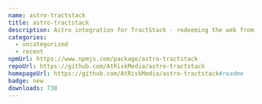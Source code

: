 ```yaml
---
name: astro-tractstack
title: astro-tractstack
description: Astro integration for TractStack - redeeming the web from boring experiences
categories:
  - uncategorized
  - recent
npmUrl: https://www.npmjs.com/package/astro-tractstack
repoUrl: https://github.com/AtRiskMedia/astro-tractstack
homepageUrl: https://github.com/AtRiskMedia/astro-tractstack#readme
badge: new
downloads: 738
---
```

